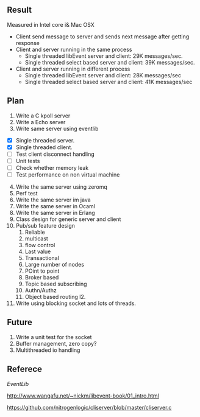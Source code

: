 Result
--------------------------------------

Measured in Intel core i& Mac OSX

- Client send message to server and sends next message after getting response
- Client and server running in the same process
	- Single threaded libEvent server and client: 29K messages/sec.
	- Single threaded select based server and client: 39K messages/sec.
- Client and server running in different process
	- Single threaded libEvent server and client: 28K messages/sec
	- Single threaded select based server and client: 41K messages/sec

	
Plan
------------------------------------
1. Write a C kpoll server
2. Write a Echo server
3. Write same server using eventlib

- [x] Single threaded server.
- [x] Single threaded client.
- [ ] Test client disconnect handling
- [ ] Unit tests
- [ ] Check whether memory leak
- [ ] Test performance on non virtual machine
	
4. Write the same server using zeromq
5. Perf test
6. Write the same server im java
7. Write the same server in Ocaml
8. Write the same server in Erlang
9. Class design for generic server and client
10. Pub/sub feature design
	1. Reliable
	2. multicast
	3. flow control
	4. Last value
	5. Transactional
	6. Large number of nodes
	7. POint to point
	8. Broker based
	9. Topic based subscribing
	10. Authn/Authz
	11. Object based routing
	l2. 
11. Write using blocking socket and lots of threads.


Future
--------------------------------
1. Write a unit test for the socket
1. Buffer management, zero copy?
2. Multithreaded io handling

Referece
-------------------------------
*EventLib*

http://www.wangafu.net/~nickm/libevent-book/01_intro.html

https://github.com/nitrogenlogic/cliserver/blob/master/cliserver.c

